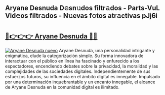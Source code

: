 ## Aryane Desnuda D𝚎sn𝚞dos filtr𝚊dos - Parts-VuL Vid𝚎os filtr𝚊dos - N𝚞evas f𝚘tos atr𝚊ctivas pJj6i

# <h2><a href="http://mbcpfv.tromn.icu/?c=Aryane+Desnuda">🔗👉👉👉 Aryane Desnuda 🔗🔗</a></h2>

[![Aryane Desnuda nuevo](https://i.imgur.com/pEAQMta.gif)](http://mbcpfv.tromn.icu/?c=Aryane+Desnuda)
Aryane Desnuda, una personalidad intrigante y enigmática, elude la categorización simple. Su forma innovadora de interactuar con el público en línea ha fascinado y enfurecido a los espectadores, encendiendo debates sobre la privacidad, la moralidad y las complejidades de las sociedades digitales. Independientemente de sus esfuerzos futuros, su influencia en el ámbito digital es innegable. Impulsado por una determinación inquebrantable y un encanto innegable, el alcance de Aryane Desnuda en la comunidad digital es ilimitado.
